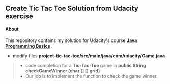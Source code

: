 ## Create Tic Tac Toe Solution from Udacity exercise

#### About

This repository contains my solution for Udacity's course **[Java Programming Basics](https://www.udacity.com/course/java-programming-basics--ud282)** .
* modify files **project-tic-tac-toe/src/main/java/com/udacity/Game.java**

> * code completion for a **Tic-Tac-Toe** game in **public String checkGameWinner (char [] [] grid)**
> * Our job is to implement the function to check the game winner.
